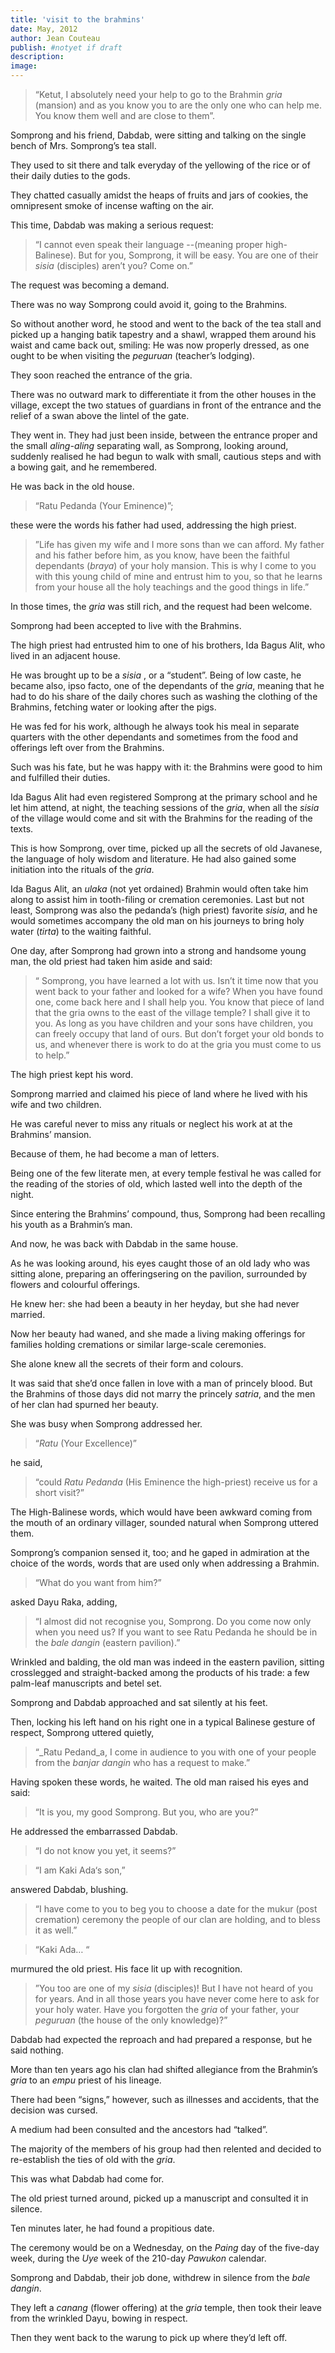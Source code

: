 ```yaml
---
title: 'visit to the brahmins'
date: May, 2012
author: Jean Couteau
publish: #notyet if draft
description:
image:
---
```

>“Ketut, I absolutely need your help to go to the Brahmin _gria_ (mansion) and as you know you to are the only one who can help me. You know them well and are close to them”.

Somprong and his friend, Dabdab, were sitting and talking on the single bench of Mrs. Somprong’s tea stall.

They used to sit there and talk everyday of the yellowing of
the rice or of their daily duties to the gods.

They chatted casually amidst the heaps of fruits and jars of cookies, the omnipresent smoke of incense wafting on the air.

This time, Dabdab was making a serious request:

>“I cannot even speak their language --(meaning proper high-Balinese). But for you, Somprong, it will be easy. You are one of their _sisia_ (disciples) aren’t you? Come on.”

The request was becoming a demand.

There was no way Somprong could avoid it, going to the Brahmins.

So without another word, he stood and went to the back of the tea stall and picked up a hanging batik tapestry and a shawl, wrapped them around his waist and came back out, smiling: He was now properly dressed, as one ought to be when visiting the _peguruan_ (teacher’s lodging).

They soon reached the entrance of the gria.

There was no outward mark to differentiate it from the other houses in the village, except the two statues of guardians in front of the entrance and the relief of a swan above the lintel of the gate.

They went in. They had just been inside, between the entrance proper and the small _aling-aling_ separating wall, as Somprong, looking around, suddenly realised he had begun to walk with small, cautious steps and with a bowing gait, and he remembered.

He was back in the old house.

>“Ratu Pedanda (Your Eminence)”;

these were the words his father had used, addressing the high priest.

>”Life has given my wife and I more sons than we can afford. My father and his father before him, as you know, have been the faithful dependants (_braya_) of your holy mansion. This is why I come to you with this young child of mine and entrust him to you, so that he learns from your house all the holy teachings and the good things in life.”

In those times, the _gria_ was still rich, and the request had been welcome.

Somprong had been accepted to live with the Brahmins.

The high priest had entrusted him to one of his brothers, Ida Bagus Alit, who lived in an adjacent house.

He was brought up to be a _sisia_ , or a “student”. Being of low caste, he became also, ipso facto, one of the dependants of the _gria_, meaning that he had to do his share of the daily chores such as washing the clothing of the Brahmins, fetching water or looking after the pigs.

He was fed for his work, although he always took his meal in separate quarters with the other dependants and sometimes from the food and offerings left over from the Brahmins.

Such was his fate, but he was happy with it: the Brahmins were good to him and fulfilled their duties.

Ida Bagus Alit had even registered Somprong at the primary school and he let him attend, at night, the teaching sessions of the _gria_, when all the _sisia_ of the village would come and sit with the Brahmins for the reading of the texts.

This is how Somprong, over time, picked up all the secrets of old Javanese, the language of holy wisdom and literature. He had also gained some initiation into the rituals of the _gria_.

Ida Bagus Alit, an _ulaka_ (not yet ordained) Brahmin would often take him along to assist him in tooth-filing or cremation ceremonies. Last but not least, Somprong was also the pedanda’s (high priest) favorite _sisia_, and he would sometimes accompany the old man on his journeys to bring holy water (_tirta_) to the waiting faithful.


One day, after Somprong had grown into a strong and handsome young man, the old priest had taken him aside and said:

>“ Somprong, you have learned a lot with us. Isn’t it time now that you went back to your father and looked for a wife? When you have found one, come back here and I shall help you. You know that piece of land that the gria owns to the east of the village temple? I shall give it to you. As long as you have children and your sons have children, you can freely occupy that land of ours. But don’t forget your old bonds to us, and whenever there is work to do at the gria you must come to us to help.”

The high priest kept his word.

Somprong married and claimed his piece of land where he lived with his wife and two children.

He was careful never to miss any rituals or neglect his work at at the Brahmins’ mansion.

Because of them, he had become a man of letters.

Being one of the few literate men, at every temple festival he was called for the reading of the stories of old, which lasted well into the depth of the night.

Since entering the Brahmins’ compound, thus, Somprong had been recalling his youth as a Brahmin’s man.

And now, he was back with Dabdab in the same house.

As he was looking around, his eyes caught those of an old lady who was sitting alone, preparing an offeringsering on the pavilion, surrounded by flowers and colourful offerings.

He knew her: she had been a beauty in her heyday, but she had never married.

Now her beauty had waned, and she made a living making offerings for families holding cremations or similar large-scale ceremonies.

She alone knew all the secrets of their form and colours.

It was said that she’d once fallen in love with a man of princely blood. But the Brahmins of those days did not marry the princely _satria_, and the men of her clan had spurned her beauty.


She was busy when Somprong addressed her.

>“_Ratu_ (Your Excellence)”

he said,

>“could _Ratu Pedanda_ (His Eminence the high-priest) receive us for a short visit?”

The High-Balinese words, which would have been awkward coming from the mouth of an ordinary villager, sounded natural when Somprong uttered them.

Somprong’s companion sensed it, too; and he gaped in admiration at the choice of the words, words that are used only when addressing a Brahmin.

>“What do you want from him?”

asked Dayu Raka, adding,

>“I almost did not recognise you, Somprong. Do you come now only when you need us? If you want to see Ratu Pedanda he should be in the _bale dangin_ (eastern pavilion).”

Wrinkled and balding, the old man was indeed in the eastern pavilion, sitting crosslegged and straight-backed among the products of his trade: a few palm-leaf manuscripts and betel set.

Somprong and Dabdab approached and sat silently at his feet.

Then, locking his left hand on his right one in a typical Balinese gesture of respect, Somprong uttered quietly,

>“_Ratu Pedand_a, I come in audience to you with one of your people from the _banjar dangin_ who has a request to make.”

Having spoken these words, he waited. The old man raised his eyes and said:

>“It is you, my good Somprong. But you, who are you?”

He addressed the embarrassed Dabdab.

>“I do not know you yet, it seems?”

>“I am Kaki Ada‘s son,”

answered Dabdab, blushing.

>“I have come to you to beg you to choose a date for the mukur (post cremation) ceremony the people of our clan are holding, and to bless it as well.”

>“Kaki Ada… “

murmured the old priest. His face lit up with recognition.

>”You too are one of my _sisia_ (disciples)! But I have not heard of you for years. And in all those years you have never come here to ask for your holy water. Have you forgotten the _gria_ of your father, your _peguruan_ (the house of the only knowledge)?”

Dabdab had expected the reproach and had prepared a response, but he said nothing.

More than ten years ago his clan had shifted allegiance from the Brahmin’s _gria_ to an _empu_ priest of his lineage.

There had been “signs,” however, such as illnesses and accidents, that the decision was cursed.

A medium had been consulted and the ancestors had “talked”.

The majority of the members of his group had then relented and decided to re-establish the ties of old with the _gria_.

This was what Dabdab had come for.

The old priest turned around, picked up a manuscript and consulted it in silence.

Ten minutes later, he had found a propitious date.

The ceremony would be on a Wednesday, on the _Paing_ day of the five-day week, during the _Uye_ week of the 210-day _Pawukon_ calendar.

Somprong and Dabdab, their job done, withdrew in silence from the _bale dangin_.

They left a _canang_ (flower offering) at the _gria_ temple, then took their leave from the wrinkled Dayu, bowing in respect.

Then they went back to the warung to pick up where they’d left off.
